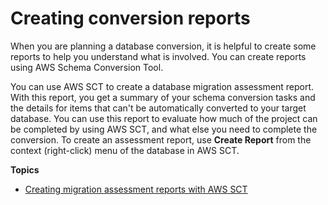 # Creating conversion reports<a name="CHAP-Reports"></a>

When you are planning a database conversion, it is helpful to create some reports to help you understand what is involved\. You can create reports using AWS Schema Conversion Tool\.

You can use AWS SCT to create a database migration assessment report\. With this report, you get a summary of your schema conversion tasks and the details for items that can't be automatically converted to your target database\. You can use this report to evaluate how much of the project can be completed by using AWS SCT, and what else you need to complete the conversion\. To create an assessment report, use **Create Report** from the context \(right\-click\) menu of the database in AWS SCT\. 

**Topics**
+ [Creating migration assessment reports with AWS SCT](CHAP_AssessmentReport.md)
